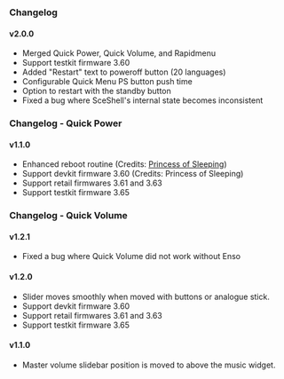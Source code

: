 ### Changelog

#### v2.0.0

- Merged Quick Power, Quick Volume, and Rapidmenu
- Support testkit firmware 3.60
- Added "Restart" text to poweroff button (20 languages)
- Configurable Quick Menu PS button push time
- Option to restart with the standby button
- Fixed a bug where SceShell's internal state becomes inconsistent

### Changelog - Quick Power

#### v1.1.0

- Enhanced reboot routine (Credits: [Princess of Sleeping](https://github.com/Princess-of-Sleeping))
- Support devkit firmware 3.60 (Credits: Princess of Sleeping)
- Support retail firmwares 3.61 and 3.63
- Support testkit firmware 3.65

### Changelog - Quick Volume

#### v1.2.1

- Fixed a bug where Quick Volume did not work without Enso

#### v1.2.0

- Slider moves smoothly when moved with buttons or analogue stick.
- Support devkit firmware 3.60
- Support retail firmwares 3.61 and 3.63
- Support testkit firmware 3.65

#### v1.1.0

- Master volume slidebar position is moved to above the music widget.
